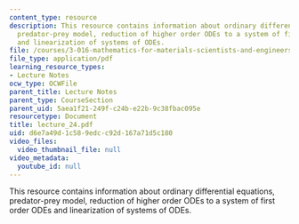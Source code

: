 ```yaml
---
content_type: resource
description: This resource contains information about ordinary differential equations,
  predator-prey model, reduction of higher order ODEs to a system of first order ODEs
  and linearization of systems of ODEs.
file: /courses/3-016-mathematics-for-materials-scientists-and-engineers-fall-2005/d6e7a49d1c589edcc92d167a71d5c180_lecture_24.pdf
file_type: application/pdf
learning_resource_types:
- Lecture Notes
ocw_type: OCWFile
parent_title: Lecture Notes
parent_type: CourseSection
parent_uid: 5aea1f21-249f-c24b-e22b-9c38fbac095e
resourcetype: Document
title: lecture_24.pdf
uid: d6e7a49d-1c58-9edc-c92d-167a71d5c180
video_files:
  video_thumbnail_file: null
video_metadata:
  youtube_id: null
---
```

This resource contains information about ordinary differential equations, predator-prey model, reduction of higher order ODEs to a system of first order ODEs and linearization of systems of ODEs.


